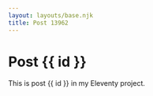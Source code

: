 ```yaml
---
layout: layouts/base.njk
title: Post 13962
---
```


# Post {{ id }}

This is post {{ id }} in my Eleventy project.
